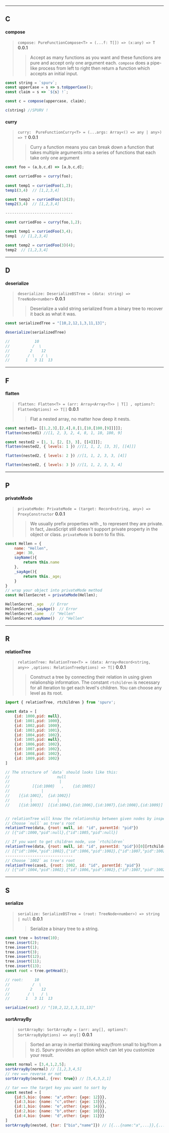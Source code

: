 <!--
 * @Date: 2020-06-28 23:02:23
 * @LastEditors: Conghao Cai🔧
 * @LastEditTime: 2020-07-14 23:11:18
 * @FilePath: /spurv/ifoo/docs/api/api-helper.md
--> 
----
## C
#### compose
> `compose: PureFunctionCompose<T> = (...f: T[]) => (x:any) => T` **0.0.1**
>> Accept as many functions as you want and these functions are pure and accept only one argument each. `compose` does a pipe-like process from left to right then return a function which accepts an initial input.
```js
const string = `spurv`;
const upperCase = s => s.toUpperCase();
const claim = s => `${s} !`;

const c = compose(uppercase, claim);

c(string) //SPURV !
```
#### curry
> `curry:  PureFunctionCurry<T> = (...args: Array<() => any | any>) => T` **0.0.1**
>> Curry a function means you can break down a function that takes multiple arguments into a series of functions that each take only one argument
```js
const foo = (a,b,c,d) => [a,b,c,d];

const curriedFoo = curry(foo);
  
const temp1 = curriedFoo(1,2);
temp1(3,4)  // [1,2,3,4]

const temp2 = curriedFoo(1)(2);
temp2(3,4)  // [1,2,3,4]

------------------------------

const curriedFoo = curry(foo,1,2);

const temp1 = curriedFoo(3,4);
temp1  // [1,2,3,4]

const temp2 = curriedFoo(3)(4);
temp2  // [1,2,3,4]
```
----
## D
#### deserialize
> `deserialize: DeserializeBSTree = (data: string) => TreeNode<number>` **0.0.1**
>> Deserialize a valid string serialized from a binary tree to recover it back as what it was.
```js
const serializedTree = "[10,2,12,1,3,11,13]";

deserialize(serializedTree)

//           10
//          /  \
//         2    12
//        / \   / \ 
//       1   3 11  13
```
----
## F
#### flatten
> `flatten: Flatten<T> = (arr: Array<Array<T>> | T[] , options?: FlattenOptions) => T[]` **0.0.1**
>> Flat a nested array, no matter how deep it nests.
```js
const nested1= [[1,2,3],[2,4],8,[1,[10,[100,[9]]]]];
flatten(nested1) //[1, 2, 3, 2, 4, 8, 1, 10, 100, 9]

const nested2 = [1, 1, [2, [3, 3], [[4]]]];
flatten(nested2, { levels: 1 }) //[1, 1, 2, [3, 3], [[4]]]

flatten(nested2, { levels: 2 }) //[1, 1, 2, 3, 3, [4]]

flatten(nested2, { levels: 3 }) //[1, 1, 2, 3, 3, 4]
```
----
## P
#### privateMode
> `privateMode: PrivateMode = (target: Record<string, any>) => ProxyConstructor` **0.0.1**
>> We usually prefix properties with _ to represent they are private. In fact, JavaScript still doesn't support private property in the object or class. `privateMode` is born to fix this. 
```js
const Hellen = {
    name: "Hellen",
    _age: 30,
    sayName(){
        return this.name
    },
    _sayAge(){
        return this._age;
    }
}
// wrap your object into privateMode method
const HellenSecret = privateMode(Hellen);

HellenSecret._age   // Error
HellenSecret._sayAge()  // Error
HellenSecret.name   // "Hellen"
HellenSecret.sayName()  // "Hellen"
```
----
## R
#### relationTree
> `relationTree: RelationTree<T> = (data: Array<Record<string, any>> ,options: RelationTreeOptions) => T[]` **0.0.1**
>> Construct a tree by connecting their relation in using given relalionship information. The constant `rtchildren` is necessary for all iteration to get each level's children. You can choose any level as its root.
```js
import { relationTree, rtchildren } from 'spurv';

const data = [
    {id: 1000,pid: null},
    {id: 1001,pid: 1000},
    {id: 1002,pid: 1000},
    {id: 1003,pid: 1001},
    {id: 1004,pid: 1002},
    {id: 1005,pid: null},
    {id: 1006,pid: 1002},
    {id: 1007,pid: 1002},
    {id: 1008,pid: 1002},
    {id: 1009,pid: 1002}
]

// The structure of `data` should looks like this:
//                     null
//                      |
//          [{id:1000}   ,    {id:1005}]
//              |
//    [{id:1001},  {id:1002}]
//         |           |
//    [{id:1003}]  [{id:1004},{id:1006},{id:1007},{id:1008},{id:1009}]


// relationTree will know the relationship between given nodes by inspection the second arguments.
// Choose `null` as tree's root
relationTree(data, {root: null, id: "id", parentId: "pid"})
// [{"id":1000,"pid":null},{"id":1005,"pid":null}]

// If you want to get children node, use `rtchildren`
relationTree(data, {root: null, id: "id", parentId: "pid"})[0][rtchildren][1][rtchildren]
// [{"id":1004,"pid":1002},{"id":1006,"pid":1002},{"id":1007,"pid":1002},{"id":1008,"pid":1002},{"id":1009,"pid":1002}]
------------------------------
// Choose `1002` as tree's root
relationTree(case1, {root: 1002, id: "id", parentId: "pid"})
// [{"id":1004,"pid":1002},{"id":1006,"pid":1002},{"id":1007,"pid":1002},{"id":1008,"pid":1002},{"id":1009,"pid":1002}]
```
----
## S
#### serialize
> `serialize: SerializeBSTree = (root: TreeNode<number>) => string | null` **0.0.1**
>> Serialize a binary tree to a string.
```js
const tree = bstree(10);
tree.insert(2);
tree.insert(1);
tree.insert(3);
tree.insert(12);
tree.insert(11);
tree.insert(13);
const root = tree.getHead();

// root:     10
//          /  \
//         2    12
//        / \   / \ 
//       1   3 11  13

serialize(root) // "[10,2,12,1,3,11,13]"
```
#### sortArrayBy
> `sortArrayBy: SortArrayBy = (arr: any[], options?: SortArrayByOptions) => any[]` **0.0.1**
>> Sorted an array in inertial thinking way(from small to big/from a to z). Spurv provides an option which can let you customize your result.
```js
const normal = [3,4,1,2,5];
sortArrayBy(normal) // [1,2,3,4,5]
// rev ==> reverse or not
sortArrayBy(normal, {rev: true}) // [5,4,3,2,1]

// tar ==> the target key you want to sort by
const nested = [
    {id:5,bio: {name: "a",other: {age: 12}}},
    {id:3,bio: {name: "c",other: {age: 13}}},
    {id:1,bio: {name: "e",other: {age: 14}}},
    {id:2,bio: {name: "b",other: {age: 10}}},
    {id:4,bio: {name: "d",other: {age: 11}}}
]
sortArrayBy(nested, {tar: ["bio","name"]}) // [{...{name:"a",...}},{...{name:"b",...}},{...{name:"c",...}},{...{name:"d",...}},{...{name:"e",...}}
```